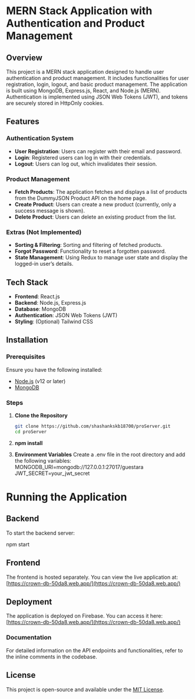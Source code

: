 # MERN Stack Application with Authentication and Product Management

## Overview

This project is a MERN stack application designed to handle user authentication and product management. It includes functionalities for user registration, login, logout, and basic product management. The application is built using MongoDB, Express.js, React, and Node.js (MERN). Authentication is implemented using JSON Web Tokens (JWT), and tokens are securely stored in HttpOnly cookies.

## Features

### Authentication System

- **User Registration**: Users can register with their email and password.
- **Login**: Registered users can log in with their credentials.
- **Logout**: Users can log out, which invalidates their session.

### Product Management

- **Fetch Products**: The application fetches and displays a list of products from the DummyJSON Product API on the home page.
- **Create Product**: Users can create a new product (currently, only a success message is shown).
- **Delete Product**: Users can delete an existing product from the list.

### Extras (Not Implemented)

- **Sorting & Filtering**: Sorting and filtering of fetched products.
- **Forgot Password**: Functionality to reset a forgotten password.
- **State Management**: Using Redux to manage user state and display the logged-in user’s details.

## Tech Stack

- **Frontend**: React.js
- **Backend**: Node.js, Express.js
- **Database**: MongoDB
- **Authentication**: JSON Web Tokens (JWT)
- **Styling**: (Optional) Tailwind CSS

## Installation

### Prerequisites

Ensure you have the following installed:

- [Node.js](https://nodejs.org/) (v12 or later)
- [MongoDB](https://www.mongodb.com/)

### Steps

1. **Clone the Repository**

   ```bash
   git clone https://github.com/shashankskb18700/proServer.git
   cd proServer
   ```

2. **npm install**
3. **Environment Variables**
   Create a .env file in the root directory and add the following variables:
   MONGODB_URI=mongodb://127.0.0.1:27017/guestara
   JWT_SECRET=your_jwt_secret

# Running the Application

## Backend

To start the backend server:

npm start

## Frontend

The frontend is hosted separately. You can view the live application at:
[https://crown-db-50da8.web.app/](https://crown-db-50da8.web.app/)

## Deployment

The application is deployed on Firebase. You can access it here:
[https://crown-db-50da8.web.app/](https://crown-db-50da8.web.app/)

### Documentation

For detailed information on the API endpoints and functionalities, refer to the inline comments in the codebase.

## License

This project is open-source and available under the [MIT License](LICENSE).

```

```
